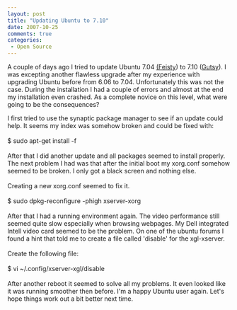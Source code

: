 ```yaml
---
layout: post
title: "Updating Ubuntu to 7.10"
date: 2007-10-25
comments: true
categories:
 - Open Source
---
```


A couple of days ago I tried to update Ubuntu 7.04 <a href="https://wiki.ubuntu.com/FeistyFawn" target="_blank">(Feisty</a>) to 7.10 (<a href="https://wiki.ubuntu.com/GutsyGibbon" target="_blank">Gutsy</a>). I was excepting another flawless upgrade after my experience with upgrading Ubuntu before from 6.06 to 7.04. Unfortunately this was not the case. During the installation I had a couple of errors and almost at the end my installation even crashed. As a complete novice on this level, what were going to be the consequences?

I first tried to use the synaptic package manager to see if an update could help. It seems my index was somehow broken and could be fixed with:<br/><br/>$ sudo apt-get install -f<br/><br/>After that I did another update and all packages seemed to install properly.<br/>The next problem I had was that after the initial boot my xorg.conf somehow seemed to be broken. I only got a black screen and nothing else.<br/><br/>Creating a new xorg.conf seemed to fix it.<br/><br/>$  sudo dpkg-reconfigure -phigh xserver-xorg<br/><br/>After that I had a running environment again. The video performance still seemed quite slow especially when browsing webpages. My Dell integrated Intell video card seemed to be the problem. On one of the ubuntu forums I found a hint that told me to create a file called 'disable' for the xgl-xserver.<br/><br/>Create the following file:<br/><br/>$ vi ~/.config/xserver-xgl/disable<br/><br/>After another reboot it seemed to solve all my problems. It even looked like it was running smoother then before. I'm a happy Ubuntu user again. Let's hope things work out a bit better next time.
